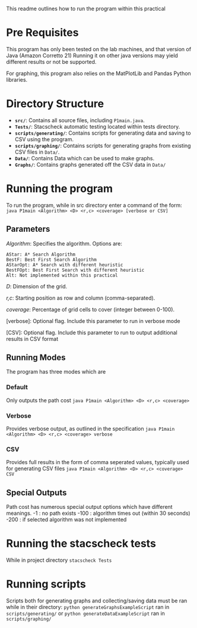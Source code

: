 This readme outlines how to run the program within this practical 

# Pre Requisites
This program has only been tested on the lab machines, and that version of Java (Amazon Corretto 21) 
Running it on other java versions may yield different results or not be supported. 

For graphing, this program also relies on the MatPlotLib and Pandas Python libraries. 

# Directory Structure

- **`src/`**: Contains all source files, including `P1main.java`.
- **`Tests/`**: Stacscheck automatic testing located within tests directory.
- **`scripts/generating/`**: Contains scripts for generating data and saving to CSV using the program.
- **`scripts/graphing/`**: Contains scripts for generating graphs from existing CSV files in `Data/`.
- **`Data/`**: Contains Data which can be used to make graphs.
- **`Graphs/`**: Contains graphs generated off the CSV data in `Data/`


# Running the program 
To run the program, while in src directory enter a command of the form: 
`java P1main <Algorithm> <D> <r,c> <coverage> [verbose or CSV]`
## Parameters

*Algorithm*: Specifies the algorithm. Options are:

    AStar: A* Search Algorithm
    BestF: Best First Search Algorithm
    AStarOpt: A* Search with different heuristic
    BestFOpt: Best First Search with different heuristic
    Alt: Not implemented within this practical 

*D*: Dimension of the grid.

*r,c*: Starting position as row and column (comma-separated).

*coverage*: Percentage of grid cells to cover (integer between 0-100).

[verbose]: Optional flag. Include this parameter to run in verbose mode

[CSV]: Optional flag. Include this parameter to run to output additional results in CSV format

## Running Modes
The program has three modes which are 
### Default
Only outputs the path cost
`java P1main <Algorithm> <D> <r,c> <coverage>`
### Verbose
Provides verbose output, as outlined in the specification
`java P1main <Algorithm> <D> <r,c> <coverage> verbose`
### CSV
Provides full results in the form of comma seperated values, typically used for generating CSV files
`java P1main <Algorithm> <D> <r,c> <coverage> CSV`
## Special Outputs
Path cost has numerous special output options which have different meanings. 
    -1   : no path exists
    -100 : algorithm times out (within 30 seconds)
    -200 : if selected algorithm was not implemented



# Running the stacscheck tests
While in project directory 
`stacscheck Tests`

# Running scripts
Scripts both for generating graphs and collecting/saving data must be ran while in their directory:
`python generateGraphsExampleScript` ran in `scripts/generating/`
or
`python generateDataExampleScript` ran in `scripts/graphing/`










